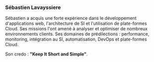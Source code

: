 
### Sébastien Lavayssiere

Sébastien a acquis une forte expérience dans le développement d'applications web, l'architecture de SI et l'utilisation
de plate-formes Cloud. Ses missions l'ont amené à analyser et optimiser de nombreux environnements clients.
Ses domaines de prédilections : performance, monitoring, intégration au SI, automatisation, DevOps et plate-formes
Cloud.

Son credo : **"Keep It Short and Simple"**.